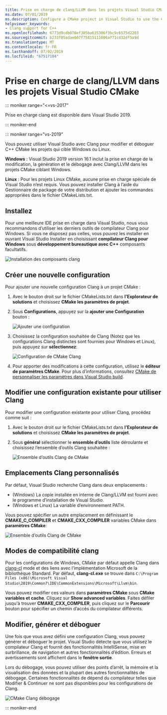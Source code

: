 ```yaml
---
title: Prise en charge de clang/LLVM dans les projets Visual Studio CMake
ms.date: 07/01/2019
ms.description: Configure a CMake project in Visual Studio to use the Clang/LLVM toolchain.
helpviewer_keywords:
- Clang support for C++
ms.openlocfilehash: 6773d9cdb076ef305ba635306f3bc9c6575d2203
ms.sourcegitcommit: b233f05adae607f75815111006a771c432df5a9d
ms.translationtype: MT
ms.contentlocale: fr-FR
ms.lasthandoff: 07/02/2019
ms.locfileid: "67517104"
---
```

# <a name="clangllvm-support-in-visual-studio-cmake-projects"></a>Prise en charge de clang/LLVM dans les projets Visual Studio CMake

::: moniker range="<=vs-2017"

Prise en charge clang est disponible dans Visual Studio 2019.

::: moniker-end

::: moniker range="vs-2019"

Vous pouvez utiliser Visual Studio avec Clang pour modifier et déboguer C++ CMake les projets qui cible Windows ou Linux.

**Windows** : Visual Studio 2019 version 16.1 inclut la prise en charge de la modification, la génération et le débogage avec Clang/LLVM dans les projets CMake ciblant Windows. 

**Linux** : Pour les projets Linux CMake, aucune prise en charge spéciale de Visual Studio n’est requis. Vous pouvez installer Clang à l’aide du Gestionnaire de package de votre distribution et ajouter les commandes appropriées dans le fichier CMakeLists.txt.

## <a name="install"></a>Installez

Pour une meilleure IDE prise en charge dans Visual Studio, nous vous recommandons d’utiliser les derniers outils de compilateur Clang pour Windows. Si vous ne disposez pas celles, vous pouvez les installer en ouvrant Visual Studio Installer en choisissant **compilateur Clang pour Windows** sous **développement bureautique avec C++**  composants facultatifs.

![Installation des composants clang](media/clang-install-vs2019.png)

## <a name="create-a-new-configuration"></a>Créer une nouvelle configuration

Pour ajouter une nouvelle configuration Clang à un projet CMake :

1. Avec le bouton droit sur le fichier CMakeLists.txt dans **l’Explorateur de solutions** et choisissez **CMake les paramètres de projet**.

1. Sous **Configurations**, appuyez sur la **ajouter une Configuration** bouton :

   ![Ajouter une configuration](media/cmake-add-config-icon.png)

1. Choisissez la configuration souhaitée de Clang (Notez que les configurations Clang distinctes sont fournies pour Windows et Linux), puis appuyez sur **sélectionnez**:

   ![Configuration de CMake Clang](media/cmake-clang-configuration.png)

1. Pour apporter des modifications à cette configuration, utilisez le **éditeur de paramètres CMake**. Pour plus d’informations, consultez [CMake de personnaliser les paramètres dans Visual Studio build](customize-cmake-settings.md).

## <a name="modify-an-existing-configuration-to-use-clang"></a>Modifier une configuration existante pour utiliser Clang

Pour modifier une configuration existante pour utiliser Clang, procédez comme suit :

1. Avec le bouton droit sur le fichier CMakeLists.txt dans **l’Explorateur de solutions** et choisissez **CMake les paramètres de projet**.

1. Sous **général** sélectionner le **ensemble d’outils** liste déroulante et choisissez l’ensemble d’outils Clang souhaitée :

   ![Ensemble d’outils Clang de CMake](media/cmake-clang-toolset.png)

## <a name="custom-clang-locations"></a>Emplacements Clang personnalisés

Par défaut, Visual Studio recherche Clang dans deux emplacements :

- (Windows) La copie installée en interne de Clang/LLVM est fourni avec le programme d’installation de Visual Studio.
- (Windows et Linux) La variable d’environnement PATH.

Vous pouvez spécifier un autre emplacement en définissant le **CMAKE_C_COMPILER** et **CMAKE_CXX_COMPILER** variables CMake dans **paramètres CMake**:

![Ensemble d’outils Clang de CMake](media/clang-location-cmake.png)

## <a name="clang-compatibility-modes"></a>Modes de compatibilité clang

Pour les configurations de Windows, CMake par défaut appelle Clang dans [clang-cl](https://llvm.org/devmtg/2014-04/PDFs/Talks/clang-cl.pdf) mode et des liens avec l’implémentation Microsoft de la bibliothèque Standard. Par défaut, **clang-cl.exe** se trouve dans `C:\Program Files (x86)\Microsoft Visual Studio\2019\Common7\IDE\CommonExtensions\Microsoft\Llvm\bin`.

 Vous pouvez modifier ces valeurs dans **paramètres CMake** sous **CMake variables et cache**. Cliquez sur **Show advanced variables**. Faites défiler jusqu'à trouver **CMAKE_CXX_COMPILER**, puis cliquez sur le **Parcourir** bouton pour spécifier un chemin d’accès du compilateur différents.

## <a name="edit-build-and-debug"></a>Modifier, générer et déboguer

Une fois que vous avez défini une configuration Clang, vous pouvez générer et déboguer le projet. Visual Studio détecte que vous utilisez le compilateur Clang et fournit des fonctionnalités IntelliSense, mise en surbrillance, de navigation et autres fonctionnalités d’édition. Erreurs et avertissements sont affichent dans le **fenêtre sortie**.

Lors du débogage, vous pouvez utiliser des points d’arrêt, la mémoire et la visualisation des données et la plupart des autres fonctionnalités de débogage. Certaines fonctionnalités de dépend du compilateur telles que Modifier & Continuer ne sont pas disponibles pour les configurations de Clang.

![CMake Clang débogage](media/clang-debug-visualize.png)

::: moniker-end
